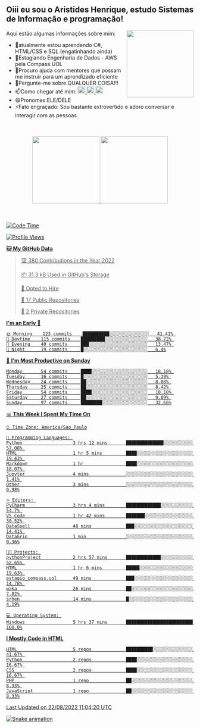 ## Oiii eu sou o Aristides Henrique, estudo Sistemas de Informação e programação!

<div >
Aqui estão algumas informações sobre mim:<img align="right" height="180em" src="https://user-images.githubusercontent.com/97318481/177042589-45d62122-82a9-4a32-b3a7-87b322825b2f.png">
</div>

- 🌱atualmente estou aprendendo C#, HTML/CSS e SQL (engatinhando ainda)
- 👯Estagiando Engenharia de Dados - AWS pela Compass.UOL
- 🤔Procuro ajuda com mentores que possam me instruir para um aprendizado eficiente
- 💬Pergunte-me sobre QUALQUER COISA!!!
- 📫Como chegar até mim:
  <a href="https://www.instagram.com/aryhenry/" target="_blank">
  <img src="https://img.shields.io/badge/-Instagram-%23E4405F?style=for-the-badge&logo=instagram&logoColor=black" height="20px">
  </a>
  <a href="https://www.linkedin.com/in/aristides-henrique/" target="_blank">
  <img src="https://img.shields.io/badge/-LinkedIn-%230077B5?style=for-the-badge&logo=linkedin&logoColor=black" height="20px">
  </a> 
  <a href="mailto:arihenriqueuna@gmail.com">
  <img src="https://img.shields.io/badge/-Gmail-%23333?style=for-the-badge&logo=gmail&logoColor=white" height="20px">
  </a>
- 😄Pronomes:ELE/DELE
- ⚡Fato engraçado: Sou bastante extrovertido e adoro conversar e interagir com as pessoas
<br/>
<br/>
<div align="center">
  <a href="https://github.com/arihenrique">
  <img height="180em" src="https://github-readme-stats.vercel.app/api?username=arihenrique&show_icons=true&theme=dracula&include_all_commits=true&count_private=true"/>
  <img height="180em" src="https://github-readme-stats.vercel.app/api/top-langs/?username=arihenrique&layout=compact&langs_count=7&theme=dracula"/>
</div><br/><br/>

<!--START_SECTION:waka-->
![Code Time](http://img.shields.io/badge/Code%20Time-52%20hrs%208%20mins-blue)

![Profile Views](http://img.shields.io/badge/Profile%20Views-124-blue)

**🐱 My GitHub Data** 

> 🏆 380 Contributions in the Year 2022
 > 
> 📦 31.3 kB Used in GitHub's Storage 
 > 
> 💼 Opted to Hire
 > 
> 📜 17 Public Repositories 
 > 
> 🔑 2 Private Repositories  
 > 
**I'm an Early 🐤** 

```text
🌞 Morning    123 commits    ██████████░░░░░░░░░░░░░░░   41.41% 
🌇 Daytime    115 commits    █████████░░░░░░░░░░░░░░░░   38.72% 
🌃 Evening    40 commits     ███░░░░░░░░░░░░░░░░░░░░░░   13.47% 
🌙 Night      19 commits     █░░░░░░░░░░░░░░░░░░░░░░░░   6.4%

```
📅 **I'm Most Productive on Sunday** 

```text
Monday       54 commits     ████░░░░░░░░░░░░░░░░░░░░░   18.18% 
Tuesday      16 commits     █░░░░░░░░░░░░░░░░░░░░░░░░   5.39% 
Wednesday    24 commits     ██░░░░░░░░░░░░░░░░░░░░░░░   8.08% 
Thursday     25 commits     ██░░░░░░░░░░░░░░░░░░░░░░░   8.42% 
Friday       54 commits     ████░░░░░░░░░░░░░░░░░░░░░   18.18% 
Saturday     27 commits     ██░░░░░░░░░░░░░░░░░░░░░░░   9.09% 
Sunday       97 commits     ████████░░░░░░░░░░░░░░░░░   32.66%

```


📊 **This Week I Spent My Time On** 

```text
⌚︎ Time Zone: America/Sao_Paulo

💬 Programming Languages: 
Python                   3 hrs 12 mins       ██████████████░░░░░░░░░░░   57.08% 
HTML                     1 hr 5 mins         ████░░░░░░░░░░░░░░░░░░░░░   19.43% 
Markdown                 1 hr                ████░░░░░░░░░░░░░░░░░░░░░   18.07% 
Jupyter                  4 mins              ░░░░░░░░░░░░░░░░░░░░░░░░░   1.41% 
Other                    3 mins              ░░░░░░░░░░░░░░░░░░░░░░░░░   0.98%

🔥 Editors: 
PyCharm                  3 hrs 4 mins        █████████████░░░░░░░░░░░░   54.7% 
VS Code                  1 hr 42 mins        ███████░░░░░░░░░░░░░░░░░░   30.52% 
DataSpell                48 mins             ███░░░░░░░░░░░░░░░░░░░░░░   14.41% 
DataGrip                 1 min               ░░░░░░░░░░░░░░░░░░░░░░░░░   0.36%

🐱‍💻 Projects: 
pythonProject            2 hrs 57 mins       █████████████░░░░░░░░░░░░   52.65% 
HTML                     1 hr 6 mins         █████░░░░░░░░░░░░░░░░░░░░   19.63% 
estagio_compass.uol      49 mins             ███░░░░░░░░░░░░░░░░░░░░░░   14.78% 
waka                     26 mins             ██░░░░░░░░░░░░░░░░░░░░░░░   7.82% 
srhen                    14 mins             █░░░░░░░░░░░░░░░░░░░░░░░░   4.19%

💻 Operating System: 
Windows                  5 hrs 37 mins       █████████████████████████   100.0%

```

**I Mostly Code in HTML** 

```text
HTML                     5 repos             ██████████░░░░░░░░░░░░░░░   41.67% 
Python                   2 repos             ████░░░░░░░░░░░░░░░░░░░░░   16.67% 
CSS                      2 repos             ████░░░░░░░░░░░░░░░░░░░░░   16.67% 
PHP                      1 repo              ██░░░░░░░░░░░░░░░░░░░░░░░   8.33% 
JavaScript               1 repo              ██░░░░░░░░░░░░░░░░░░░░░░░   8.33%

```



 Last Updated on 22/08/2022 11:04:20 UTC
<!--END_SECTION:waka-->

![Snake animation](https://github.com/arihenrique/arihenrique/blob/output/github-contribution-grid-snake.svg)
